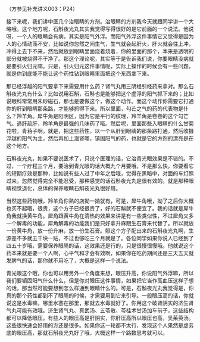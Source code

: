 （方参见补充讲义003：P24）

接下来呢，我们讲中医几个治眼睛的方剂。治眼睛的方剂我今天就跟同学讲一个大略哦。这个地方呢，石斛夜光丸其实我觉得写得很好的是它前面的一个说法。他说呀，一个人的眼睛会有病，其实是阳气外浮。而阳气外浮这件事情它又觉得是因为人的心情动荡不安，比如说你忽然之间生气，生气就会起肝火，肝火就会往上冲，冲得上去下不来，然后就放到眼睛里面烧着烧着，你的里面的那个，本来是透明的部分就被烧得不干净了。那这个理论呢，其实等于是告诉我们说，你要眼睛没病就是要引火归元嘛。只是，引火归元这件事情呢，实际上操作的时候会有一些问题，就是你到底能不能让这个药性钻到眼睛里面把这个东西拿下来。

那已经浮越的阳气要拿下来需要用什么药？肾气丸用三阴经引经药来拿对。那么石斛夜光丸有什么？比如说用石斛，石斛也是能够把这个虚浮的阳气抓下来的；比如说眼科常常用朱砂磁石，那也是要做这个，做这个动作。而这个动作你需要它打通你的肝到眼睛那条路，才能够抓得下来。所以里面，勾芒之气的药的代表物是什么？羚羊角。犀牛角是阳明区，因为它是平行的纹理，羚羊角是卷卷的这个勾芒气。通肝疏肝，羚羊角是最强的几味药了哦。然后呢，里面那些入眼睛的什么甘菊花啦，青葙子啊。就是，把这些药性，以一个从肝到眼睛的那条路打通，然后收摄浮越的阳气为主，然后再加上滋肾哪，镇固阳气的药，也就是它的方剂的漂亮是在这个地方。

石斛夜光丸，如果不要说医术了，只说个医理的话，它治青光眼效果是不错的。不过，一个疗程三个月，要治到青光眼的话大概九个月要哦，不是那么快。你要看它的短期疗效是那种，比如说有些人过了中年之后哦，觉得在黑暗中，对面的车灯照过来，忽然觉得完全不能忍受，那种感觉的话石斛夜光丸是很有效的。就是那种眼睛视觉退化，总体的保养眼睛石斛夜光丸很好用。

当然这些药物哦，羚羊角你熟的店拗一拗就有，可是，犀牛角哦，拗了之后你大概也买不起哦，很贵，这个方子已经很贵了，好的石斛就不便宜了。我的话就是犀牛角我就换黄牛角。犀角跟黄牛角在清热的效果来讲是有一些类似性，不过犀角又多一个解毒的功能，犀角解毒的功能我们是只好拿升麻跟生石膏来代替了。所以就放一份黄牛角，放一份升麻，放一份生石膏。照这个方子配出来的石斛夜光丸啊，生源差不多就五千块一贴，不过也够吃三个月就是了。各位同学如果你说人已经到了四五十岁哦，需要保养眼睛的话，这效果还是行的，只是很慢很慢哦。他就说这个药本来就是要一个人啊，心平气和才会有效啊，如果你在吃药期间还是三天五天就发脾气的话，那你就不用吃了，大概是这样一个说法。

青光眼这个哦，你也可以用另外一个角度来想，眼压升高，你说阳气外浮嘛，所以我们要镇固阳气什么什么，但是你对眼压这件事情，如果把它当作高血压这样子想的话，那当然可能要想到怎么样通到眼睛什么的。可是，石斛夜光丸我觉得是，你真的那个药性都到不了眼睛的时候，才需要用到它来引导。一般眼压高的话，你就说这是水毒嘛，哪里水塞在那里，那就去水毒就好了。你用这个破肾阴实的济生肾气丸可能有效哦。济生肾气丸、真武汤、五苓散、苓桂术甘汤加车前子，这些结构都可以降低眼压。有些人的眼压高是肝阴实，你肝压高所以眼压也高，吴茱萸汤。这些很快速会好用的方还是很多。如果你这一轮都不太行，发现这个人果然是虚劳底的眼压高，那就石斛夜光丸好了哦，大概这样一个路数思考就可以。

